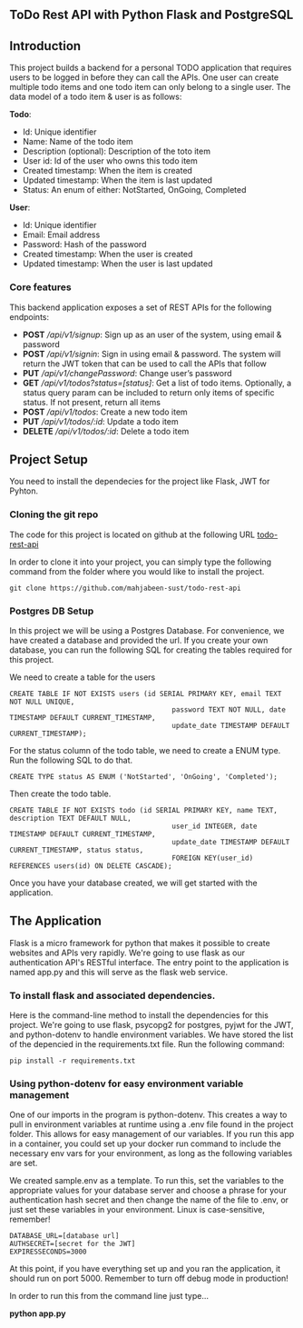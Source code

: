 ## ToDo Rest API  with Python Flask and PostgreSQL

## Introduction
This project builds a backend for a personal TODO application that requires users to be logged in before they can call the APIs. One user can create multiple todo items and one todo item can only belong to a single user. The data model of a todo item & user is as follows:

**Todo**:

- Id: Unique identifier
- Name: Name of the todo item
- Description (optional): Description of the toto item
- User id: Id of the user who owns this todo item
- Created timestamp: When the item is created
- Updated timestamp: When the item is last updated
- Status: An enum of either: NotStarted, OnGoing, Completed

**User**:

- Id: Unique identifier
- Email: Email address
- Password: Hash of the password
- Created timestamp: When the user is created
- Updated timestamp: When the user is last updated

### **Core features**

This backend application exposes a set of REST APIs for the following endpoints:

- **POST** */api/v1/signup*: Sign up as an user of the system, using email & password
- **POST** */api/v1/signin*: Sign in using email & password. The system will return the JWT token that can be used to call the APIs that follow
- **PUT** */api/v1/changePassword*: Change user’s password
- **GET** */api/v1/todos?status=[status]*: Get a list of todo items. Optionally, a status query param can be included to return only items of specific status. If not present, return all items
- **POST** */api/v1/todos*: Create a new todo item
- **PUT** */api/v1/todos/:id*: Update a todo item
- **DELETE** */api/v1/todos/:id*: Delete a todo item

## Project Setup
You need to install the dependecies for the project like Flask, JWT for Pyhton.

### Cloning the git repo
The code for this project is located on github at the following URL 
[todo-rest-api](https://github.com/mahjabeen-sust/todo-rest-api)

In order to clone it into your project, you can simply type the following command from the folder where you would like to install the project.

`git clone https://github.com/mahjabeen-sust/todo-rest-api`

### Postgres DB Setup

In this project we will be using a Postgres Database. For convenience, we have created a database and provided the url. If you create your own database, you can run the following SQL for creating the tables required for this project.

We need to create a table for the users
```
CREATE TABLE IF NOT EXISTS users (id SERIAL PRIMARY KEY, email TEXT NOT NULL UNIQUE,
                                        password TEXT NOT NULL, date TIMESTAMP DEFAULT CURRENT_TIMESTAMP, 
                                        update_date TIMESTAMP DEFAULT CURRENT_TIMESTAMP);
```


For the status column of the todo table, we need to create a ENUM type. Run the following SQL to do that.
```
CREATE TYPE status AS ENUM ('NotStarted', 'OnGoing', 'Completed');
```

Then create the todo table.
```
CREATE TABLE IF NOT EXISTS todo (id SERIAL PRIMARY KEY, name TEXT, description TEXT DEFAULT NULL,
                                        user_id INTEGER, date TIMESTAMP DEFAULT CURRENT_TIMESTAMP, 
                                        update_date TIMESTAMP DEFAULT CURRENT_TIMESTAMP, status status,
                                        FOREIGN KEY(user_id) REFERENCES users(id) ON DELETE CASCADE);
```

Once you have your database created, we will get started with the application.

## The Application

Flask is a micro framework for python that makes it possible to create websites and APIs very rapidly.  We're going to use flask as our authentication API's RESTful interface.  The entry point to the application is named app.py and this will serve as the flask web service.

### To install flask and associated dependencies.

Here is the command-line method to install the dependencies for this project.  We're going to use flask, psycopg2 for postgres, pyjwt for the JWT, and python-dotenv to handle environment variables. We have stored the list of the depencied in the requirements.txt file. Run the following command:
```
pip install -r requirements.txt
```

### Using python-dotenv for easy environment variable management
One of our imports in the program is python-dotenv.  This creates a way to pull in environment variables at runtime using a .env file found in the project folder.  This allows for easy management of our variables.  If you run this app in a container, you could set up your docker run command to include the necessary env vars for your environment, as long as the following variables are set.

We created sample.env as a template.  To run this, set the variables to the appropriate values for your database server and choose a phrase for your authentication hash secret and then change the name of the file to .env, or just set these variables in your environment.  Linux is case-sensitive, remember!
```
DATABASE_URL=[database url]
AUTHSECRET=[secret for the JWT]
EXPIRESSECONDS=3000 
```

At this point, if you have everything set up and you ran the application, it should run on port 5000.  Remember to turn off debug mode in production!

In order to run this from the command line just type...

**python app.py**
